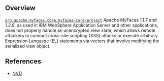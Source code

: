 ## Overview
[`org.apache.myfaces.core:myfaces-core-project`](http://search.maven.org/#search%7Cga%7C1%7Ca%3A%22myfaces-core-project%22)
Apache MyFaces 1.1.7 and 1.2.8, as used in IBM WebSphere Application Server and other applications, does not properly handle an unencrypted view state, which allows remote attackers to conduct cross-site scripting (XSS) attacks or execute arbitrary Expression Language (EL) statements via vectors that involve modifying the serialized view object.

## References
- [NVD](https://web.nvd.nist.gov/view/vuln/detail?vulnId=CVE-2010-2086)